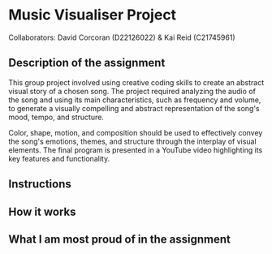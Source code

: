 # Music Visualiser Project

Collaborators: David Corcoran (D22126022) & Kai Reid (C21745961)

## Description of the assignment

This group project involved using creative coding skills to create an abstract visual story of a chosen song. The project required analyzing the audio of the song and using its main characteristics, such as frequency and volume, to generate a visually compelling and abstract representation of the song's mood, tempo, and structure.

Color, shape, motion, and composition should be used to effectively convey the song's emotions, themes, and structure through the interplay of visual elements. The final program is presented in a YouTube video highlighting its key features and functionality.

## Instructions

## How it works

## What I am most proud of in the assignment
